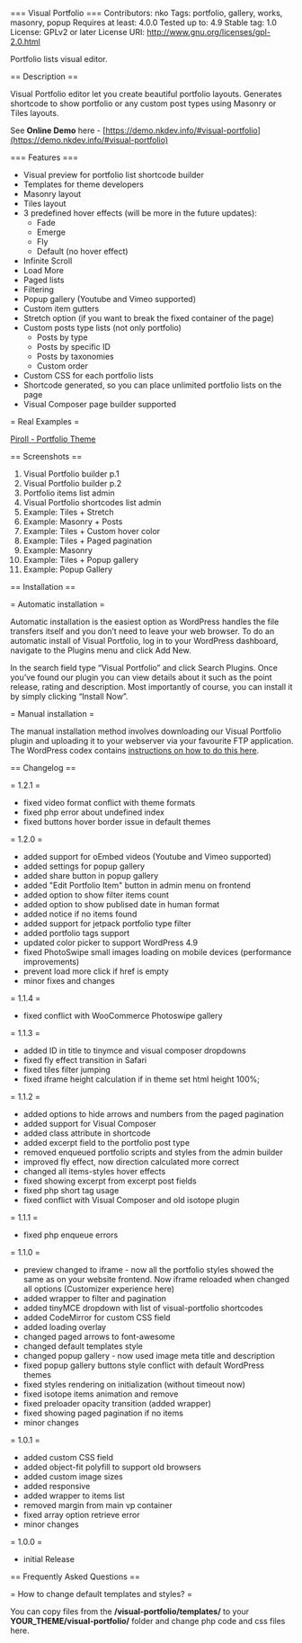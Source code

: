 === Visual Portfolio ===
Contributors: nko
Tags: portfolio, gallery, works, masonry, popup
Requires at least: 4.0.0
Tested up to: 4.9
Stable tag: 1.0
License: GPLv2 or later
License URI: http://www.gnu.org/licenses/gpl-2.0.html

Portfolio lists visual editor.



== Description ==

Visual Portfolio editor let you create beautiful portfolio layouts. Generates shortcode to show portfolio or any custom post types using Masonry or Tiles layouts.

See **Online Demo** here - [https://demo.nkdev.info/#visual-portfolio](https://demo.nkdev.info/#visual-portfolio)


=== Features ===

* Visual preview for portfolio list shortcode builder
* Templates for theme developers
* Masonry layout
* Tiles layout
* 3 predefined hover effects (will be more in the future updates):
   * Fade
   * Emerge
   * Fly
   * Default (no hover effect)
* Infinite Scroll
* Load More
* Paged lists
* Filtering
* Popup gallery (Youtube and Vimeo supported)
* Custom item gutters
* Stretch option (if you want to break the fixed container of the page)
* Custom posts type lists (not only portfolio)
   * Posts by type
   * Posts by specific ID
   * Posts by taxonomies
   * Custom order
* Custom CSS for each portfolio lists
* Shortcode generated, so you can place unlimited portfolio lists on the page
* Visual Composer page builder supported


= Real Examples =

[Piroll - Portfolio Theme](https://demo.nkdev.info/#piroll)



== Screenshots ==

1. Visual Portfolio builder p.1
2. Visual Portfolio builder p.2
3. Portfolio items list admin
4. Visual Portfolio shortcodes list admin
5. Example: Tiles + Stretch
6. Example: Masonry + Posts
7. Example: Tiles + Custom hover color
8. Example: Tiles + Paged pagination
9. Example: Masonry
10. Example: Tiles + Popup gallery
11. Example: Popup Gallery



== Installation ==

= Automatic installation =

Automatic installation is the easiest option as WordPress handles the file transfers itself and you don’t need to leave your web browser. To do an automatic install of Visual Portfolio, log in to your WordPress dashboard, navigate to the Plugins menu and click Add New.

In the search field type “Visual Portfolio” and click Search Plugins. Once you’ve found our plugin you can view details about it such as the point release, rating and description. Most importantly of course, you can install it by simply clicking “Install Now”.

= Manual installation =

The manual installation method involves downloading our Visual Portfolio plugin and uploading it to your webserver via your favourite FTP application. The WordPress codex contains [instructions on how to do this here](https://codex.wordpress.org/Managing_Plugins#Manual_Plugin_Installation).



== Changelog ==

= 1.2.1 =
* fixed video format conflict with theme formats
* fixed php error about undefined index
* fixed buttons hover border issue in default themes

= 1.2.0 =
* added support for oEmbed videos (Youtube and Vimeo supported)
* added settings for popup gallery
* added share button in popup gallery
* added "Edit Portfolio Item" button in admin menu on frontend
* added option to show filter items count
* added option to show publised date in human format
* added notice if no items found
* added support for jetpack portfolio type filter
* added portfolio tags support
* updated color picker to support WordPress 4.9
* fixed PhotoSwipe small images loading on mobile devices (performance improvements)
* prevent load more click if href is empty
* minor fixes and changes

= 1.1.4 =
* fixed conflict with WooCommerce Photoswipe gallery

= 1.1.3 =
* added ID in title to tinymce and visual composer dropdowns
* fixed fly effect transition in Safari
* fixed tiles filter jumping
* fixed iframe height calculation if in theme set html height 100%;

= 1.1.2 =
* added options to hide arrows and numbers from the paged pagination
* added support for Visual Composer
* added class attribute in shortcode
* added excerpt field to the portfolio post type
* removed enqueued portfolio scripts and styles from the admin builder
* improved fly effect, now direction calculated more correct
* changed all items-styles hover effects
* fixed showing excerpt from excerpt post fields
* fixed php short tag usage
* fixed conflict with Visual Composer and old isotope plugin

= 1.1.1 =
* fixed php enqueue errors

= 1.1.0 =
* preview changed to iframe - now all the portfolio styles showed the same as on your website frontend. Now iframe reloaded when changed all options (Customizer experience here)
* added wrapper to filter and pagination
* added tinyMCE dropdown with list of visual-portfolio shortcodes
* added CodeMirror for custom CSS field
* added loading overlay
* changed paged arrows to font-awesome
* changed default templates style
* changed popup gallery - now used image meta title and description
* fixed popup gallery buttons style conflict with default WordPress themes
* fixed styles rendering on initialization (without timeout now)
* fixed isotope items animation and remove
* fixed preloader opacity transition (added wrapper)
* fixed showing paged pagination if no items
* minor changes

= 1.0.1 =
* added custom CSS field
* added object-fit polyfill to support old browsers
* added custom image sizes
* added responsive
* added wrapper to items list
* removed margin from main vp container
* fixed array option retrieve error
* minor changes

= 1.0.0 =
* initial Release



== Frequently Asked Questions ==

= How to change default templates and styles? =

You can copy files from the **/visual-portfolio/templates/** to your **YOUR_THEME/visual-portfolio/** folder and change php code and css files here.
